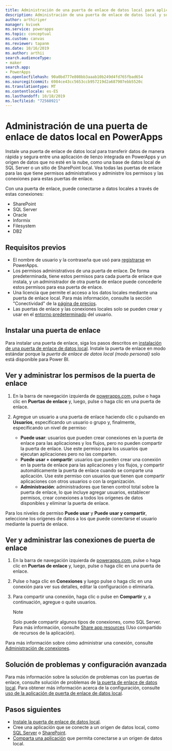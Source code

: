 ```yaml
---
title: Administración de una puerta de enlace de datos local para aplicaciones de lienzo | Microsoft Docs
description: Administración de una puerta de enlace de datos local y sus conexiones
author: arthiriyer
manager: kvivek
ms.service: powerapps
ms.topic: conceptual
ms.custom: canvas
ms.reviewer: tapanm
ms.date: 10/16/2019
ms.author: arthii
search.audienceType:
- maker
search.app:
- PowerApps
ms.openlocfilehash: 90a0bd777e808bb3aaab10b249d4fd765fbad654
ms.sourcegitcommit: 6984ce43cc5653ccb957219d2a687907ebb5520c
ms.translationtype: MT
ms.contentlocale: es-ES
ms.lasthandoff: 10/18/2019
ms.locfileid: "72560921"
---
```

# <a name="manage-an-on-premises-data-gateway-in-powerapps"></a>Administración de una puerta de enlace de datos local en PowerApps

Instale una puerta de enlace de datos local para transferir datos de manera rápida y segura entre una aplicación de lienzo integrada en PowerApps y un origen de datos que no esté en la nube, como una base de datos local de SQL Server o un sitio de SharePoint local. Vea todas las puertas de enlace para las que tiene permisos administrativos y administre los permisos y las conexiones para estas puertas de enlace.

Con una puerta de enlace, puede conectarse a datos locales a través de estas conexiones:

* SharePoint
* SQL Server
* Oracle
* Informix
* Filesystem
* DB2

## <a name="prerequisites"></a>Requisitos previos

* El nombre de usuario y la contraseña que usó para [registrarse](../signup-for-powerapps.md) en PowerApps.
* Los permisos administrativos de una puerta de enlace. De forma predeterminada, tiene estos permisos para cada puerta de enlace que instala, y un administrador de otra puerta de enlace puede concederle estos permisos para esa puerta de enlace.
* Una licencia que permite el acceso a los datos locales mediante una puerta de enlace local. Para más información, consulte la sección "Conectividad" de la [página de precios](https://powerapps.microsoft.com/pricing/).
* Las puertas de enlace y las conexiones locales solo se pueden crear y usar en el [entorno predeterminado](working-with-environments.md) del usuario.

## <a name="install-a-gateway"></a>Instalar una puerta de enlace

Para instalar una puerta de enlace, siga los pasos descritos en [instalación de una puerta de enlace de datos local](/data-integration/gateway/service-gateway-install). Instale la puerta de enlace en modo estándar porque la _puerta de enlace de datos local (modo personal)_ solo está disponible para Power BI.

## <a name="view-and-manage-gateway-permissions"></a>Ver y administrar los permisos de la puerta de enlace

1. En la barra de navegación izquierda de [powerapps.com](https://web.powerapps.com?utm_source=padocs&utm_medium=linkinadoc&utm_campaign=referralsfromdoc), pulse o haga clic en **Puertas de enlace** y, luego, pulse o haga clic en una puerta de enlace.

2. Agregue un usuario a una puerta de enlace haciendo clic o pulsando en **Usuarios**, especificando un usuario o grupo y, finalmente, especificando un nivel de permiso:

   * **Puede usar**: usuarios que pueden crear conexiones en la puerta de enlace para las aplicaciones y los flujos, pero no pueden compartir la puerta de enlace. Use este permiso para los usuarios que ejecutan aplicaciones pero no las comparten.
   * **Puede usar + compartir**: usuarios que pueden crear una conexión en la puerta de enlace para las aplicaciones y los flujos, y compartir automáticamente la puerta de enlace cuando se comparte una aplicación. Use este permiso con usuarios que tienen que compartir aplicaciones con otros usuarios o con la organización.
   * **Administración**: administradores que tienen control total sobre la puerta de enlace, lo que incluye agregar usuarios, establecer permisos, crear conexiones a todos los orígenes de datos disponibles y eliminar la puerta de enlace.

Para los niveles de permiso **Puede usar** y **Puede usar y compartir**, seleccione los orígenes de datos a los que puede conectarse el usuario mediante la puerta de enlace.

## <a name="view-and-manage-gateway-connections"></a>Ver y administrar las conexiones de puerta de enlace

1. En la barra de navegación izquierda de [powerapps.com](https://web.powerapps.com?utm_source=padocs&utm_medium=linkinadoc&utm_campaign=referralsfromdoc), pulse o haga clic en **Puertas de enlace** y, luego, pulse o haga clic en una puerta de enlace.

2. Pulse o haga clic en **Conexiones** y luego pulse o haga clic en una conexión para ver sus detalles, editar la configuración o eliminarla.

3. Para compartir una conexión, haga clic o pulse en **Compartir** y, a continuación, agregue o quite usuarios.

    > [!NOTE]
   > Solo puede compartir algunos tipos de conexiones, como SQL Server. Para más información, consulte [Share app resources](share-app-resources.md) (Uso compartido de recursos de la aplicación).

Para más información sobre cómo administrar una conexión, consulte [Administración de conexiones](add-manage-connections.md).

## <a name="troubleshooting-and-advanced-configuration"></a>Solución de problemas y configuración avanzada

Para más información sobre la solución de problemas con las puertas de enlace, consulte solución de problemas de [la puerta de enlace de datos local](/data-integration/gateway/service-gateway-tshoot). Para obtener más información acerca de la configuración, consulte [uso de la aplicación de puerta de enlace de datos local](/data-integration/gateway/service-gateway-app).

## <a name="next-steps"></a>Pasos siguientes

* [Instale la puerta de enlace de datos local](/data-integration/gateway/service-gateway-install).
* Cree una aplicación que se conecte a un origen de datos local, como [SQL Server](connections/connection-azure-sqldatabase.md) o [SharePoint](connections/connection-sharepoint-online.md).
* [Comparta una aplicación](share-app.md) que permita conectarse a un origen de datos local.

